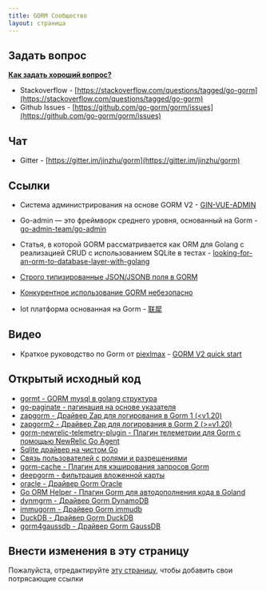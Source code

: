 ```yaml
---
title: GORM Сообщество
layout: страница
---
```


## Задать вопрос

**[Как задать хороший вопрос?](https://stackoverflow.com/help/how-to-ask)**

* Stackoverflow - [https://stackoverflow.com/questions/tagged/go-gorm](https://stackoverflow.com/questions/tagged/go-gorm)
* Github Issues - [https://github.com/go-gorm/gorm/issues](https://github.com/go-gorm/gorm/issues)

## Чат

* Gitter - [https://gitter.im/jinzhu/gorm](https://gitter.im/jinzhu/gorm)

## Ссылки

* Система администрирования на основе GORM V2 - [GIN-VUE-ADMIN](https://github.com/flipped-aurora/gin-vue-admin)

* Go-admin — это фреймворк среднего уровня, основанный на Gorm  - [go-admin-team/go-admin](https://github.com/go-admin-team/go-admin)

* Статья, в которой GORM рассматривается как ORM для Golang с реализацией CRUD с использованием SQLite в тестах - [looking-for-an-orm-to-database-layer-with-golang](https://medium.com/@rafaelholanda90/continuing-looking-for-an-orm-to-database-layer-with-golang-7fee0316a989)

* [Строго типизированные JSON/JSONB поля в GORM](https://www.terminateandstayresident.com/2022-07-13/orm-json)

* [Конкурентное использование GORM небезопасно](https://zhuanlan.zhihu.com/p/556065676)

* Iot платформа основанная на Gorm - [联犀](https://github.com/unitedrhino/things)

## Видео

* Краткое руководство по Gorm от [piexlmax](https://github.com/piexlmax) - [GORM V2 quick start](https://www.bilibili.com/video/BV1E64y1472a#reply5032293079)

## Открытый исходный код

* [gormt - GORM mysql в golang структура](https://github.com/xxjwxc/gormt)
* [go-paginate - пагинация на основе указателя](https://github.com/raphaelvigee/go-paginate)
* [zapgorm - Драйвер Zap для логирования в Gorm 1 (<v1.20)](https://github.com/moul/zapgorm)
* [zapgorm2 - Драйвер Zap для логирования в Gorm 2 (>=v1.20)](https://github.com/moul/zapgorm2)
* [gorm-newrelic-telemetry-plugin - Плагин телеметрии для Gorm с помощью NewRelic Go Agent](https://github.com/rafaelhl/gorm-newrelic-telemetry-plugin)
* [Sqlite драйвер на чистом Go](https://github.com/glebarez/sqlite)
* [Связь пользователей с ролями и разрешениями](https://github.com/Permify/permify-gorm)
* [gorm-cache - Плагин для кэширования запросов Gorm](https://github.com/liyuan1125/gorm-cache)
* [deepgorm - фильтрация вложенной карты](https://github.com/survivorbat/gorm-deep-filtering)
* [oracle - Драйвер Gorm Oracle](https://github.com/CengSin/oracle)
* [Go ORM Helper - Плагин Gorm для автодополнения кода в Goland](https://github.com/maiqingqiang/go-orm-helper)
* [dynmgrm - Драйвер Gorm DynamoDB](https://github.com/miyamo2/dynmgrm)
* [immugorm - Драйвер Gorm immudb](https://github.com/codenotary/immugorm)
* [DuckDB - Драйвер Gorm DuckDB](https://github.com/alifiroozi80/duckdb)
* [gorm4gaussdb - Драйвер Gorm GaussDB](https://github.com/okyer/gorm4gaussdb)

## <span id="contribute">Внести изменения в эту страницу</span>

Пожалуйста, отредактируйте [эту страницу](https://github.com/go-gorm/gorm.io/edit/master/pages/community.md), чтобы добавить свои потрясающие ссылки
